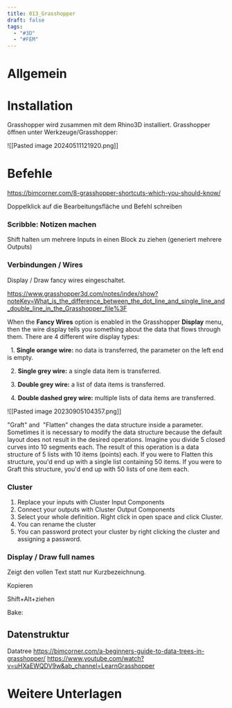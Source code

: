 ```yaml
---
title: 013_Grasshopper
draft: false
tags:
  - "#3D"
  - "#FEM"
---
```


# Allgemein



# Installation

Grasshopper wird zusammen mit dem Rhino3D installiert.
Grasshopper öffnen unter Werkzeuge/Grasshopper:

![[Pasted image 20240511121920.png]]

# Befehle



https://bimcorner.com/8-grasshopper-shortcuts-which-you-should-know/


Doppelklick auf die Bearbeitungsfläche und Befehl schreiben



### Scribble: Notizen machen 

Shift halten um mehrere Inputs in einen Block zu ziehen (generiert mehrere Outputs)




### Verbindungen / Wires

Display / Draw fancy wires eingeschaltet.

https://www.grasshopper3d.com/notes/index/show?noteKey=What_is_the_difference_between_the_dot_line_and_single_line_and_double_line_in_the_Grasshopper_file%3F


When the **Fancy Wires** option is enabled in the Grasshopper **Display** menu, then the wire display tells you something about the data that flows through them. There are 4 different wire display types:

  1. **Single orange wire:** no data is transferred, the parameter on the left end is empty.

  2. **Single grey wire:** a single data item is transferred.

  3. **Double grey wire:** a list of data items is transferred.

  4. **Double dashed grey wire:** multiple lists of data items are transferred.


![[Pasted image 20230905104357.png]]

"Graft" and  "Flatten" changes the data structure inside a parameter. Sometimes it is necessary to modify the data structure because the default layout does not result in the desired operations. Imagine you divide 5 closed curves into 10 segments each. The result of this operation is a data structure of 5 lists with 10 items (points) each. If you were to Flatten this structure, you'd end up with a single list containing 50 items. If you were to Graft this structure, you'd end up with 50 lists of one item each.



### Cluster

1. Replace your inputs with Cluster Input Components
2. Connect your outputs with Cluster Output Components
3. Select your whole definition. Right click in open space and click Cluster.
4. You can rename the cluster
5. You can password protect your cluster by right clicking the cluster and assigning a password.


### Display / Draw full names
Zeigt den vollen Text statt nur Kurzbezeichnung.



Kopieren

Shift+Alt+ziehen



Bake: 


## Datenstruktur



Datatree
https://bimcorner.com/a-beginners-guide-to-data-trees-in-grasshopper/
https://www.youtube.com/watch?v=uHXaEWQDV9w&ab_channel=LearnGrasshopper


# Weitere Unterlagen